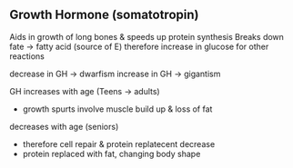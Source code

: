 ## Growth Hormone (somatotropin)
Aids in growth of long bones & speeds up protein synthesis
Breaks down fate -> fatty acid (source of E) therefore increase in glucose for other reactions

decrease in GH -> dwarfism
increase in GH -> gigantism

GH increases with age (Teens -> adults)
- growth spurts involve muscle build up & loss of fat

decreases with age (seniors)
- therefore cell repair & protein replatecent decrease
- protein replaced with fat, changing body shape




